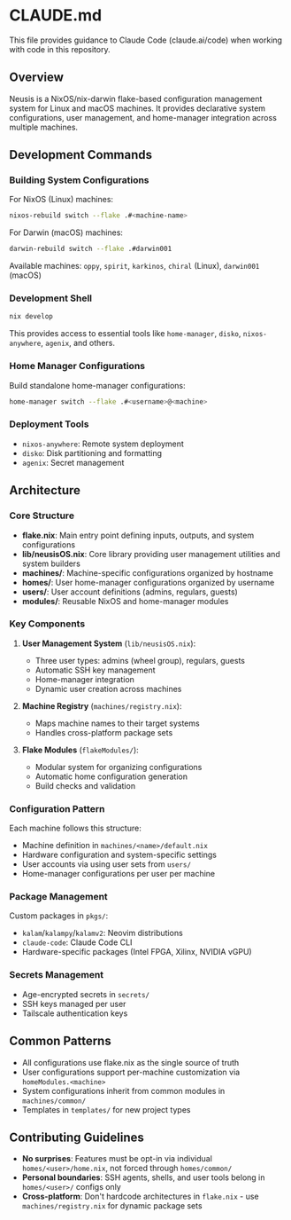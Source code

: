 # CLAUDE.md

This file provides guidance to Claude Code (claude.ai/code) when working with code in this repository.

## Overview

Neusis is a NixOS/nix-darwin flake-based configuration management system for Linux and macOS machines. It provides declarative system configurations, user management, and home-manager integration across multiple machines.

## Development Commands

### Building System Configurations

For NixOS (Linux) machines:
```bash
nixos-rebuild switch --flake .#<machine-name>
```

For Darwin (macOS) machines:
```bash
darwin-rebuild switch --flake .#darwin001
```

Available machines: `oppy`, `spirit`, `karkinos`, `chiral` (Linux), `darwin001` (macOS)

### Development Shell
```bash
nix develop
```
This provides access to essential tools like `home-manager`, `disko`, `nixos-anywhere`, `agenix`, and others.

### Home Manager Configurations
Build standalone home-manager configurations:
```bash
home-manager switch --flake .#<username>@<machine>
```

### Deployment Tools
- `nixos-anywhere`: Remote system deployment
- `disko`: Disk partitioning and formatting
- `agenix`: Secret management

## Architecture

### Core Structure

- **flake.nix**: Main entry point defining inputs, outputs, and system configurations
- **lib/neusisOS.nix**: Core library providing user management utilities and system builders
- **machines/**: Machine-specific configurations organized by hostname
- **homes/**: User home-manager configurations organized by username
- **users/**: User account definitions (admins, regulars, guests)
- **modules/**: Reusable NixOS and home-manager modules

### Key Components

1. **User Management System** (`lib/neusisOS.nix`):
   - Three user types: admins (wheel group), regulars, guests
   - Automatic SSH key management
   - Home-manager integration
   - Dynamic user creation across machines

2. **Machine Registry** (`machines/registry.nix`):
   - Maps machine names to their target systems
   - Handles cross-platform package sets

3. **Flake Modules** (`flakeModules/`):
   - Modular system for organizing configurations
   - Automatic home configuration generation
   - Build checks and validation

### Configuration Pattern

Each machine follows this structure:
- Machine definition in `machines/<name>/default.nix`
- Hardware configuration and system-specific settings
- User accounts via using user sets from `users/`
- Home-manager configurations per user per machine

### Package Management

Custom packages in `pkgs/`:
- `kalam`/`kalampy`/`kalamv2`: Neovim distributions
- `claude-code`: Claude Code CLI
- Hardware-specific packages (Intel FPGA, Xilinx, NVIDIA vGPU)

### Secrets Management

- Age-encrypted secrets in `secrets/`
- SSH keys managed per user
- Tailscale authentication keys

## Common Patterns

- All configurations use flake.nix as the single source of truth
- User configurations support per-machine customization via `homeModules.<machine>`
- System configurations inherit from common modules in `machines/common/`
- Templates in `templates/` for new project types

## Contributing Guidelines

- **No surprises**: Features must be opt-in via individual `homes/<user>/home.nix`, not forced through `homes/common/`
- **Personal boundaries**: SSH agents, shells, and user tools belong in `homes/<user>/` configs only
- **Cross-platform**: Don't hardcode architectures in `flake.nix` - use `machines/registry.nix` for dynamic package sets